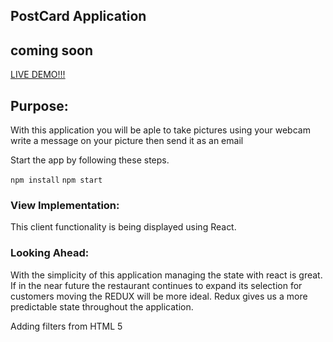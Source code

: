 ## PostCard Application


## coming soon 
[LIVE DEMO!!!]()

## Purpose:
With this application you will be aple to take pictures using your webcam
write a message on your picture then send it as an email 

Start the app by following these steps.

`npm install`
`npm start`

### View Implementation:
This client functionality is being displayed using React.

### Looking Ahead:
With the simplicity of this application managing the state with react is great.
If in the near future the restaurant continues to expand its selection for customers moving the REDUX will be more ideal. Redux gives us a more predictable state throughout the application.

Adding filters from HTML 5 

